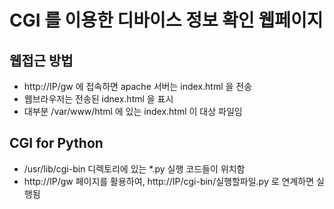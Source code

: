 # CGI 를 이용한 디바이스 정보 확인 웹페이지
## 웹접근 방법
- http://IP/gw 에 접속하면 apache 서버는 index.html 을 전송
- 웹브라우저는 전송된 idnex.html 을 표시
- 대부분 /var/www/html 에 있는 index.html 이 대상 파일임
## CGI for Python
- /usr/lib/cgi-bin 디렉토리에 있는 *.py 실행 코드들이 위치함
- http://IP/gw 페이지를 활용하여, http://IP/cgi-bin/실행할파일.py 로 연계하면 실행됨
